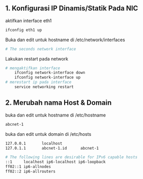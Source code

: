 ## 1. Konfigurasi IP Dinamis/Statik Pada NIC
aktifkan interface eth1
```sh
ifconfig eth1 up
```
Buka dan edit untuk hostname di /etc/network/interfaces
```sh interface
# The seconds network interface
```
Lakukan restart pada network
```sh term
# mengaktifkan interface
    ifconfig network-interface down
    ifconfig network-interface up
# merestart ip pada interface
    service networking restart
```
## 2. Merubah nama Host & Domain
buka dan edit untuk hostname di /etc/hostname
```sh file
abcnet-1
```
buka dan edit untuk domain di /etc/hosts
```sh file
127.0.0.1       localhost
127.0.1.1       abcnet-1.id      abcnet-1

# The following lines are desirable for IPv6 capable hosts
::1     localhost ip6-localhost ip6-loopback
ff02::1 ip6-allnodes
ff02::2 ip6-allrouters
```